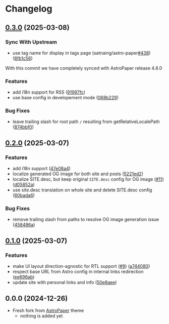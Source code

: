 # Changelog

## [0.3.0](https://github.com/yousef8/astro-paper-i18n/compare/v0.2.0...v0.3.0) (2025-03-08)

### Sync With Upstream

* use tag name for display in tags page (satnaing/astro-paper[#438](https://github.com/yousef8/astro-paper-i18n/issues/438)) ([6fb1c56](https://github.com/yousef8/astro-paper-i18n/commit/6fb1c5698fa2f64ee0b2708aed79349f44a89b05))

With this commit we have completely synced with AstroPaper release 4.8.0

### Features

* add i18n support for RSS ([91997fc](https://github.com/yousef8/astro-paper-i18n/commit/91997fc0cbbc75938b433e85a192f7d4ce9933ae))
* use base config in developement mode ([068b229](https://github.com/yousef8/astro-paper-i18n/commit/068b229c0d615ae174a8231e8c9274d0db66ee2f))

### Bug Fixes

* leave trailing slash for root path `/` resulting from getRelativeLocalePath ([874bbf0](https://github.com/yousef8/astro-paper-i18n/commit/874bbf00fa776b18cdae24e80723744cdc1bac8c))

## [0.2.0](https://github.com/yousef8/astro-paper-i18n/compare/v0.1.0...v0.2.0) (2025-03-07)


### Features

* add i18n support ([47e08a4](https://github.com/yousef8/astro-paper-i18n/commit/47e08a47913feb34ea328bde16b60d11276d50a0))
* localize generated OG image for both site and posts ([5221ed2](https://github.com/yousef8/astro-paper-i18n/commit/5221ed27e6230bcb5d770bf468f05d21eb212627))
* localize SITE.desc, but keep original `SITE.desc` config for OG image ([#11](https://github.com/yousef8/astro-paper-i18n/issues/11)) ([d05852a](https://github.com/yousef8/astro-paper-i18n/commit/d05852a1f7f89a3a9e6778742fb2aaae13e1698f))
* use site.desc translation on whole site and delete SITE.desc config ([60bada6](https://github.com/yousef8/astro-paper-i18n/commit/60bada60f87fc4cd0d8ce0d21661edde4748c51d))


### Bug Fixes

* remove trailing slash from paths to resolve OG image generation issue ([458486a](https://github.com/yousef8/astro-paper-i18n/commit/458486a1047057a91e8144fd1cf8ac1da3bdd247))

## [0.1.0](https://github.com/yousef8/astro-paper-i18n/compare/v0.0.0...v0.1.0) (2025-03-07)


### Features

* make UI layout direction-agnostic for RTL support ([#9](https://github.com/yousef8/astro-paper-i18n/issues/9)) ([a744080](https://github.com/yousef8/astro-paper-i18n/commit/a744080fcfa9658339791d4ab5fa651716b084ec))
* respect base URL from Astro config in internal links redirection ([ee696ab](https://github.com/yousef8/astro-paper-i18n/commit/ee696ab84890ff758c444154abb2d760d40bddd2))
* update site with personal links and info ([50e8aee](https://github.com/yousef8/astro-paper-i18n/commit/50e8aee55270762bc4f92940c959f591d7fe7e89))

## 0.0.0 (2024-12-26)

* Fresh fork from [AstroPaper](https://github.com/satnaing/astro-paper) theme
  * nothing is added yet
